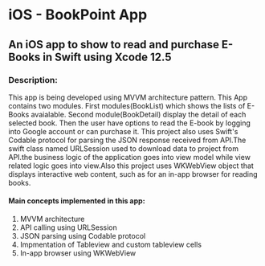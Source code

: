 # iOS - BookPoint App
## An iOS app to show to read and purchase E-Books in Swift using Xcode 12.5
### Description:
This app is being developed using MVVM architecture pattern. This App contains two modules. First modules(BookList) which shows the lists of E-Books avaialable. Second module(BookDetail) display the detail of each selected book. Then the user have options to read the E-book by logging into Google account or can purchase it.
This project also uses Swift's Codable protocol for parsing the JSON response received from API.The swift class named URLSession used to download data to project from API.the business logic of the application goes into view model while view related logic goes into view.Also this project uses WKWebView object that displays interactive web content, such as for an in-app browser for reading books.
#### Main concepts implemented in this app:
1. MVVM architecture 
2. API calling using URLSession
3. JSON parsing using Codable protocol
4. Impmentation of Tableview and custom tableview cells
5. In-app browser using WKWebView

